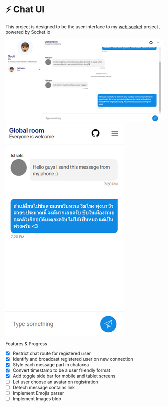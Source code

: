 # ⚡ Chat UI

This project is designed to be the user interface to my [web socket](https://github.com/hellonathapon/web-socket) project , powered by Socket.io

![project design](/public/15-06-22.png)
![project design](/public/15-06-22-responsive.png)

Features & Progress

- [x] Restrict chat route for registered user
- [x] Identify and broadcast registered user on new connection
- [x] Style each message part in chatarea
- [x] Convert timestamp to be a user friendly format
- [x] Add toggle side bar for mobile and tablet screens
- [ ] Let user choose an avatar on registration
- [ ] Detech message contains link
- [ ] Implement Emojis parser
- [ ] Implement Images blob
